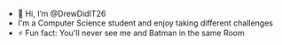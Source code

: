 - 👋 Hi, I’m @DrewDidIT26
- I'm a Computer Science student and enjoy taking different challenges
- ⚡ Fun fact: You'll never see me and Batman in the same Room

<!---
DrewDidIT26/DrewDidIT26 is a ✨ special ✨ repository because its `README.md` (this file) appears on your GitHub profile.
You can click the Preview link to take a look at your changes.
--->
